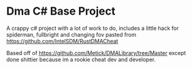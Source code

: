 # Dma C# Base Project
A crappy c# project with a lot of work to do, includes a little hack for spiderman, fullbright and changing fov pasted from https://github.com/IntelSDM/RustDMACheat

Based off of https://github.com/Metick/DMALibrary/tree/Master except done shittier because im a rookie cheat dev and developer.
